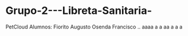 # Grupo-2---Libreta-Sanitaria-
PetCloud
Alumnos:
Fiorito Augusto 
Osenda Francisco
..
aaaa
a
a
aa
a
a
a
